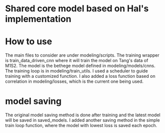 # Shared core model based on Hal's implementation

# How to use
The main files to consider are under modeling/scripts. The training wrapper is train_data_driven_cnn where it will train the model on Tang's data of M1S2. The model is the bethege model defined in modeling/models/cnns. The training loop is in modeling/train_utils. I used a scheduler to guide training with a customized function. I also added a loss function based on correlation in modeling/losses, which is the current one being used. 

# model saving 
The original model saving method is done after training and the latest model will be saved in saved_models. I added another saving method in the simple train loop function, where the model with lowest loss is saved each epoch.
